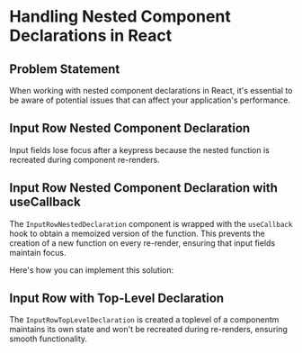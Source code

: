 # Handling Nested Component Declarations in React

## Problem Statement

When working with nested component declarations in React, it's essential to be aware of potential issues that can affect your application's performance.

## Input Row Nested Component Declaration

Input fields lose focus after a keypress because the nested function is recreated during component re-renders.

## Input Row Nested Component Declaration with useCallback

The `InputRowNestedDeclaration` component is wrapped with the `useCallback` hook to obtain a memoized version of the function. This prevents the creation of a new function on every re-render, ensuring that input fields maintain focus.

Here's how you can implement this solution:

## Input Row with Top-Level Declaration

The `InputRowTopLevelDeclaration` is created a toplevel of a componentm maintains its own state and won't be recreated during re-renders, ensuring smooth functionality.
